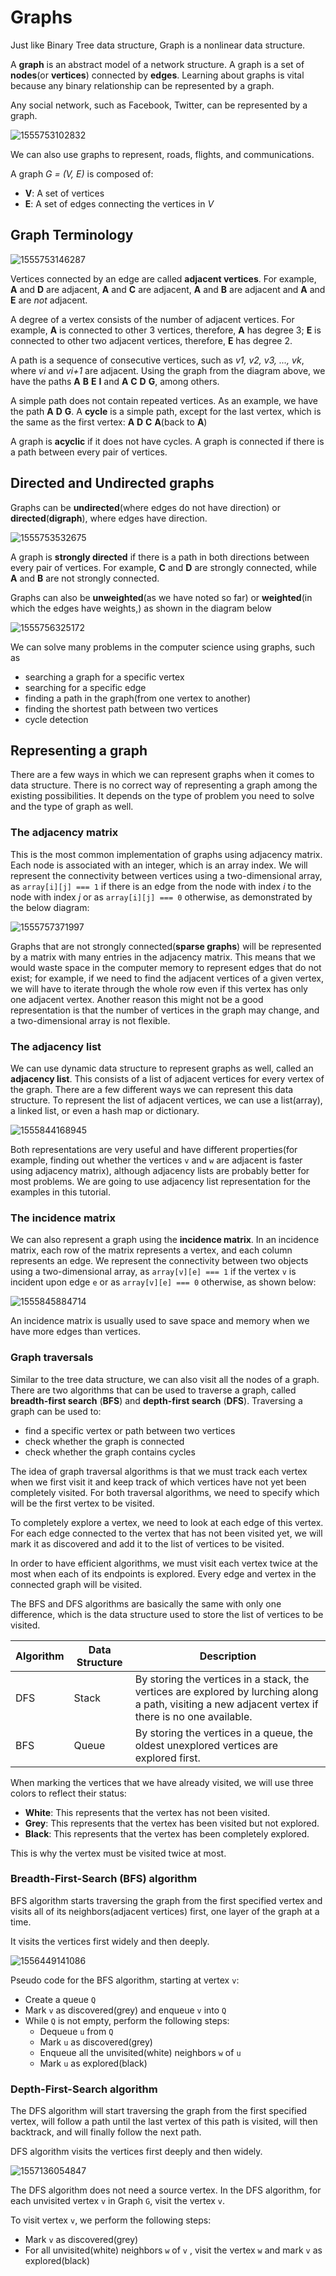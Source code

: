 # Graphs

Just like Binary Tree data structure, Graph is a nonlinear data structure.

A **graph** is an abstract model of a network structure. A graph is a set of **nodes**(or **vertices**) connected by **edges**. Learning about graphs is vital because any binary relationship can be represented by a graph.

Any social network, such as Facebook, Twitter, can be represented by a graph.

![1555753102832](/home/lomolo/.config/Typora/typora-user-images/1555753102832.png)

We can also use graphs to represent, roads, flights, and communications.

A graph *G = (V, E)* is composed of:

- **V**: A set of vertices
- **E**: A set of edges connecting the vertices in *V*

## Graph Terminology

![1555753146287](/home/lomolo/.config/Typora/typora-user-images/1555753146287.png)

Vertices connected by an edge are called **adjacent vertices**. For example, **A** and **D** are adjacent, **A** and **C** are adjacent, **A** and **B** are adjacent and **A** and **E** are *not* adjacent.

A degree of a vertex consists of the number of adjacent vertices. For example, **A** is connected to other 3 vertices, therefore, **A** has degree 3; **E** is connected to other two adjacent vertices, therefore, **E** has degree 2.

A path is a sequence of consecutive vertices, such as *v1, v2, v3, ..., vk*, where *vi* and *vi+1* are adjacent. Using the graph from the diagram above, we have the paths **A** **B** **E** **I** and **A** **C** **D** **G**, among others.

A simple path does not contain repeated vertices. As an example, we have the path **A** **D** **G**. A **cycle** is a simple path, except for the last vertex, which is the same as the first vertex: **A** **D** **C** **A**(back to **A**)

A graph is **acyclic** if it does not have cycles. A graph is connected if there is a path between every pair of vertices.

## Directed and Undirected graphs

Graphs can be **undirected**(where edges do not have direction) or **directed**(**digraph**), where edges have direction.

![1555753532675](/home/lomolo/.config/Typora/typora-user-images/1555753532675.png)

A graph is **strongly directed** if there is a path in both directions between every pair of vertices. For example, **C** and **D** are strongly connected, while **A** and **B** are not strongly connected.

Graphs can also be **unweighted**(as we have noted so far) or **weighted**(in which the edges have weights,) as shown in the diagram below

![1555756325172](/home/lomolo/.config/Typora/typora-user-images/1555756325172.png)

We can solve many problems in the computer science using graphs, such as

- searching a graph for a specific vertex
- searching for a specific edge
- finding a path in the graph(from one vertex to another)
- finding the shortest path between two vertices
- cycle detection

## Representing a graph

There are a few ways in which we can represent graphs when it comes to data structure. There is no correct way of representing a graph among the existing possibilities. It depends on the type of problem you need to solve and the type of graph as well.

### The adjacency matrix

This is the most common implementation of graphs using adjacency matrix. Each node is associated with an integer, which is an array index. We will represent the connectivity between vertices using a two-dimensional array, as `array[i][j] === 1` if there is an edge from the node with index *i* to the node with index *j* or as `array[i][j] === 0` otherwise, as demonstrated by the below diagram:

![1555757371997](/home/lomolo/.config/Typora/typora-user-images/1555757371997.png)

Graphs that are not strongly connected(**sparse graphs**) will be represented by a matrix with many entries in the adjacency matrix. This means that we would waste space in the computer memory to represent edges that do not exist; for example, if we need to find the adjacent vertices of a given vertex, we will have to iterate through the whole row even if this vertex has only one adjacent vertex. Another reason this might not be a good representation is that the number of vertices in the graph may change, and a two-dimensional array is not flexible.

### The adjacency list

We can use dynamic data structure to represent graphs as well, called an **adjacency list**. This consists of a list of adjacent vertices for every vertex of the graph. There are a few different ways we can represent this data structure. To represent the list of adjacent vertices, we can use a list(array), a linked list, or even a hash map or dictionary.

![1555844168945](/home/lomolo/.config/Typora/typora-user-images/1555844168945.png)

Both representations are very useful and have different properties(for example, finding out whether the vertices `v` and `w` are adjacent is faster using adjacency matrix), although adjacency lists are probably better for most problems. We are going to use adjacency list representation for the examples in this tutorial.

### The incidence matrix

We can also represent a graph using the **incidence matrix**. In an incidence matrix, each row of the matrix represents a vertex, and each column represents an edge. We represent the connectivity between two objects using a two-dimensional array, as `array[v][e] === 1` if the vertex `v` is incident upon edge `e` or as `array[v][e] === 0` otherwise, as shown below:

![1555845884714](/home/lomolo/.config/Typora/typora-user-images/1555845884714.png)

An incidence matrix is usually used to save space and memory when we have more edges than vertices.

### Graph traversals

Similar to the tree data structure, we can also visit all the nodes of a graph. There are two algorithms that can be used to traverse a graph, called **breadth-first search** (**BFS**) and **depth-first search** (**DFS**). Traversing a graph can be used to:

- find a specific vertex or path between two vertices
- check whether the graph is connected
- check whether the graph contains cycles

The idea of graph traversal algorithms is that we must track each vertex when we first visit it and keep track of which vertices have not yet been completely visited. For both traversal algorithms, we need to specify which will be the first vertex to be visited.

To completely explore a vertex, we need to look at each edge of this vertex. For each edge connected to the vertex that has not been visited yet, we will mark it as discovered and add it to the list of vertices to be visited.

In order to have efficient algorithms, we must visit each vertex twice at the most when each of its endpoints is explored. Every edge and vertex in the connected graph will be visited.

The BFS and DFS algorithms are basically the same with only one difference, which is the data structure used to store the list of vertices to be visited.

| **Algorithm** | **Data Structure** | **Description**                                              |
| ------------- | ------------------ | ------------------------------------------------------------ |
| DFS           | Stack              | By storing the vertices in a stack, the vertices are explored by lurching along a path, visiting a new adjacent vertex if there is no one available. |
| BFS           | Queue              | By storing the vertices in a queue, the oldest unexplored vertices are explored first. |

When marking the vertices that we have already visited, we will use three colors to reflect their status:

- **White**: This represents that the vertex has not been visited.
- **Grey**: This represents that the vertex has been visited but not explored.
- **Black**: This represents that the vertex has been completely explored.

This is why the vertex must be visited twice at most.

### Breadth-First-Search (BFS) algorithm

BFS algorithm starts traversing the graph from the first specified vertex and visits all of its neighbors(adjacent vertices) first, one layer of the graph at a time.

It visits the vertices first widely and then deeply.

![1556449141086](/home/lomolo/.config/Typora/typora-user-images/1556449141086.png)

Pseudo code for the BFS algorithm, starting at vertex `v`:

-  Create a queue `Q`
- Mark `v` as discovered(grey) and enqueue `v` into `Q`
- While `Q` is not empty, perform the following steps:
  - Dequeue `u` from `Q`
  - Mark `u` as discovered(grey)
  - Enqueue all the unvisited(white) neighbors `w` of `u`
  - Mark `u` as explored(black)

### Depth-First-Search algorithm

The DFS algorithm will start traversing the graph from the first specified vertex, will follow a path until the last vertex of this path is visited, will then backtrack, and will finally follow the next path.

DFS algorithm visits the vertices first deeply and then widely.

![1557136054847](/home/lomolo/.config/Typora/typora-user-images/1557136054847.png)

The DFS algorithm does not need a source vertex. In the DFS algorithm, for each unvisited vertex `v` in Graph `G`, visit the vertex `v`.

To visit vertex `v`, we perform the following steps:

- Mark `v` as discovered(grey)
- For all unvisited(white) neighbors `w` of `v` , visit the vertex `w` and mark `v` as explored(black)